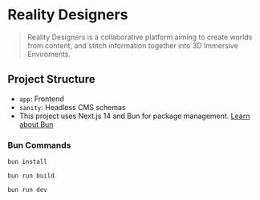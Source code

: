 # Reality Designers

> Reality Designers is a collaborative platform aiming to create worlds from content, and stitch information together into 3D Immersive Enviroments.

## Project Structure

-  `app`: Frontend
-  `sanity`: Headless CMS schemas
-  This project uses Next.js 14 and Bun for package management. [Learn about Bun](https://bun.sh)

### Bun Commands

```shell
bun install
```

```shell
bun run build
```

```shell
bun run dev
```
